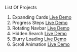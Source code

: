 List Of Projects

1. Expanding Cards   [Live Demo](https://javascript-projects-expanding-card.netlify.app/)
2. Progress Steps   [Live Demo](https://ubiquitous-duckanoo-04e50d.netlify.app/)
3. Rotating Navbar [Live Demo](https://javascript-projects-rotating-navbar.netlify.app/)
4. Hidden Search [Live Demo](https://javascript-projects-hidden-search.netlify.app/)
5. Blurry Loading [Live Demo](https://javascript-projects-blurry-loading.netlify.app/)
6. Scroll Animation [Live Demo](https://javascript-projects-scroll-animation.netlify.app/)